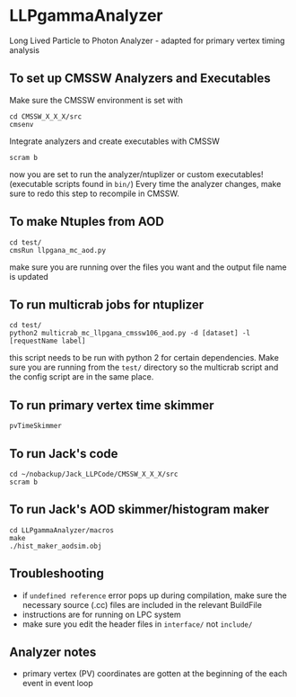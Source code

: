 # LLPgammaAnalyzer
Long Lived Particle to Photon Analyzer - adapted for primary vertex timing analysis

## To set up CMSSW Analyzers and Executables
Make sure the CMSSW environment is set with
```
cd CMSSW_X_X_X/src
cmsenv
```
Integrate analyzers and create executables with CMSSW
```
scram b 
```
now you are set to run the analyzer/ntuplizer or custom executables! (executable scripts found in ```bin/```)
Every time the analyzer changes, make sure to redo this step to recompile in CMSSW.


## To make Ntuples from AOD
```
cd test/
cmsRun llpgana_mc_aod.py 
```
make sure you are running over the files you want and the output file name is updated


## To run multicrab jobs for ntuplizer
```
cd test/
python2 multicrab_mc_llpgana_cmssw106_aod.py -d [dataset] -l [requestName label] 
```
this script needs to be run with python 2 for certain dependencies. 
Make sure you are running from the ```test/``` directory so the multicrab script and the config script are in the same place.

## To run primary vertex time skimmer
```
pvTimeSkimmer
```

## To run Jack's code
```
cd ~/nobackup/Jack_LLPCode/CMSSW_X_X_X/src
scram b
```

## To run Jack's AOD skimmer/histogram maker
```
cd LLPgammaAnalyzer/macros
make
./hist_maker_aodsim.obj
```

## Troubleshooting
- if `undefined reference` error pops up during compilation, make sure the necessary source (.cc) files are included in the relevant BuildFile
- instructions are for running on LPC system
- make sure you edit the header files in `interface/` not `include/`


## Analyzer notes
- primary vertex (PV) coordinates are gotten at the beginning of the each event in event loop
